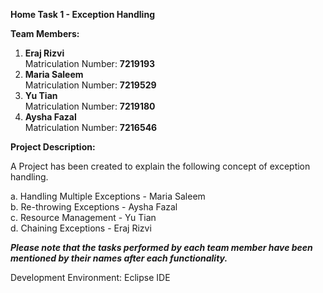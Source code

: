 **Home Task 1 - Exception Handling**

**Team Members:**
  1. **Eraj Rizvi**
     <br/> 
     Matriculation Number: **7219193**
     <br/> 
  3. **Maria Saleem**
     <br/>
     Matriculation Number: **7219529**
     <br/> 
  5. **Yu Tian**
     <br/>
     Matriculation Number: **7219180**
     <br/> 
  7. **Aysha Fazal**
      <br/> 
     Matriculation Number: **7216546**
     
**Project Description:** 

A Project has been created to explain the following concept of exception handling.

a. Handling Multiple Exceptions - Maria Saleem
<br/> 
b. Re-throwing Exceptions - Aysha Fazal
<br/> 
c. Resource Management - Yu Tian
<br/> 
d. Chaining Exceptions - Eraj Rizvi

***Please note that the tasks performed by each team member have been mentioned by their names after each functionality.***

Development Environment: Eclipse IDE
